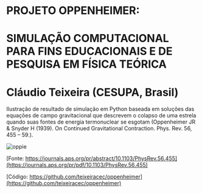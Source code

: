 # PROJETO OPPENHEIMER: 
# SIMULAÇÃO COMPUTACIONAL PARA FINS EDUCACIONAIS E DE PESQUISA EM FÍSICA TEÓRICA
# Cláudio Teixeira (CESUPA, Brasil)

Ilustração de resultado de simulação em Python baseada em soluções das equações de campo gravitacional que descrevem o colapso de uma estrela quando suas fontes de energia termonuclear se esgotam (Oppenheimer JR & Snyder H (1939). On Continued Gravitational Contraction. Phys. Rev. 56, 455 – 59.).


![oppie](https://github.com/user-attachments/assets/176b9a50-b05a-4867-b749-ec77fce40b37)


[Fonte: https://journals.aps.org/pr/abstract/10.1103/PhysRev.56.455](https://journals.aps.org/pr/pdf/10.1103/PhysRev.56.455)

[Código: https://github.com/teixeiracec/oppenheimer](https://github.com/teixeiracec/oppenheimer)
